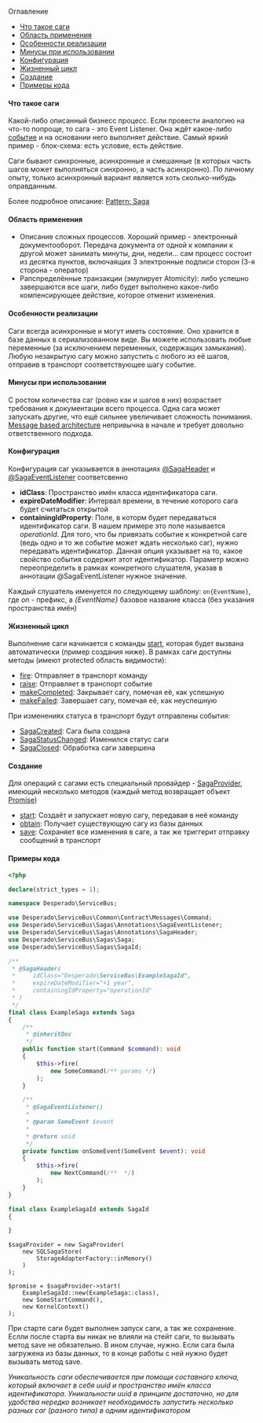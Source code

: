Оглавление
* [Что такое саги](https://github.com/mmasiukevich/service-bus/blob/master/doc/sagas.md#%D0%A7%D1%82%D0%BE-%D1%82%D0%B0%D0%BA%D0%BE%D0%B5-%D1%81%D0%B0%D0%B3%D0%B8)
* [Область применения](https://github.com/mmasiukevich/service-bus/blob/master/doc/sagas.md#%D0%9E%D0%B1%D0%BB%D0%B0%D1%81%D1%82%D1%8C-%D0%BF%D1%80%D0%B8%D0%BC%D0%B5%D0%BD%D0%B5%D0%BD%D0%B8%D1%8F)
* [Особенности реализации](https://github.com/mmasiukevich/service-bus/blob/master/doc/sagas.md#%D0%9E%D1%81%D0%BE%D0%B1%D0%B5%D0%BD%D0%BD%D0%BE%D1%81%D1%82%D0%B8-%D1%80%D0%B5%D0%B0%D0%BB%D0%B8%D0%B7%D0%B0%D1%86%D0%B8%D0%B8)
* [Минусы при использовании](https://github.com/mmasiukevich/service-bus/blob/master/doc/sagas.md#%D0%9C%D0%B8%D0%BD%D1%83%D1%81%D1%8B-%D0%BF%D1%80%D0%B8-%D0%B8%D1%81%D0%BF%D0%BE%D0%BB%D1%8C%D0%B7%D0%BE%D0%B2%D0%B0%D0%BD%D0%B8%D0%B8)
* [Конфигурация](https://github.com/mmasiukevich/service-bus/blob/master/doc/sagas.md#%D0%9A%D0%BE%D0%BD%D1%84%D0%B8%D0%B3%D1%83%D1%80%D0%B0%D1%86%D0%B8%D1%8F)
* [Жизненный цикл](https://github.com/mmasiukevich/service-bus/blob/master/doc/sagas.md#%D0%96%D0%B8%D0%B7%D0%BD%D0%B5%D0%BD%D0%BD%D1%8B%D0%B9-%D1%86%D0%B8%D0%BA%D0%BB)
* [Создание](https://github.com/mmasiukevich/service-bus/blob/master/doc/sagas.md#%D0%A1%D0%BE%D0%B7%D0%B4%D0%B0%D0%BD%D0%B8%D0%B5)
* [Примеры кода](https://github.com/mmasiukevich/service-bus/blob/master/doc/sagas.md#%D0%9F%D1%80%D0%B8%D0%BC%D0%B5%D1%80)

#### Что такое саги
Какой-либо описанный бизнесс процесс. Если провести аналогию на что-то попроще, то сага - это Event Listener. Она ждёт какое-либо [событие](https://github.com/mmasiukevich/service-bus/blob/master/doc/messages.md#%D0%A1%D0%BE%D0%B1%D1%8B%D1%82%D0%B8%D1%8F-event) и на основании него выполняет действие.
Самый яркий пример - блок-схема: есть условие, есть действие. 

Саги бывают синхронные, асинхронные и смешанные (в которых часть шагов может выполняться синхронно, а часть асинхронно). По личному опыту, только асинхронный вариант является хоть сколько-нибудь оправданным.

Более подробное описание: [Pattern: Saga](https://microservices.io/patterns/data/saga.html)
#### Область применения
* Описание сложных процессов. Хороший пример - электронный документооборот. Передача документа от одной к компании к другой может занимать минуты, дни, недели... сам процесс состоит из десятка пунктов, включаящих 3 электронные подписи сторон (3-я сторона - оператор)
* Рапспределённые транзакции (эмулирует Atomicity): либо успешно завершаются все шаги, либо будет выполнено какое-либо компенсирующее действие, которое отменит изменения.

#### Особенности реализации
Саги всегда асинхронные и могут иметь состояние. Оно хранится в базе данных в сериализованном виде. Вы можете использовать любые переменные (за исключением переменных, содержащих замыкания).
Любую незакрытую сагу можно запустить с любого из её шагов, отправив в транспорт соответствующее шагу событие.

#### Минусы при использовании
С ростом количества саг (ровно как и шагов в них) возрастает требования к документации всего процесса. Одна сага может запускать другие, что ещё сильнее увеличивает сложность понимания.
[Message based architecture](https://www.enterpriseintegrationpatterns.com/patterns/messaging/Messaging.html) непривычна в начале и требует довольно ответственного подхода.


#### Конфигурация
Конфигурация саг указывается в аннотациях [@SagaHeader](https://github.com/mmasiukevich/service-bus/blob/master/src/Sagas/Annotations/SagaHeader.php) и [@SagaEventListener](https://github.com/mmasiukevich/service-bus/blob/master/src/Sagas/Annotations/SagaEventListener.php) соответсвенно
 - **idClass**: Пространство имён класса идентификатора саги.
 - **expireDateModifier**: Интервал времени, в течение которого сага будет считаться открытой
 - **containingIdProperty**: Поле, в которм будет передаваться идентификатор саги. В нашем примере это поле называется *operationId*. Для того, что бы привязать событие к конкретной саге (ведь одно и то же событие может ждать несколько саг),  нужно передавать идентификатор. Данная опция указывает на то, какое свойство события содержит этот идентификатор. Параметр можно переопределить в рамках конкретного слушателя, указав в аннотации @SagaEventListener нужное значение.
 
Каждый слушатель именуется по следующему шаблону: ```on{EventName}```, где *on* - префикс, а *{EventName}* базовое название класса (без указания пространства имён)

#### Жизненный цикл
Выполнение саги начинается с команды [start](https://github.com/mmasiukevich/service-bus/blob/master/src/Sagas/Saga.php#L133), которая будет вызвана автоматически (пример создания ниже). В рамках саги доступны методы (имеют protected область видимости):
- [fire](https://github.com/mmasiukevich/service-bus/blob/master/src/Sagas/Saga.php#L191): Отправляет в транспорт команду
- [raise](https://github.com/mmasiukevich/service-bus/blob/master/src/Sagas/Saga.php#L174): Отправляет в транспорт событие
- [makeCompleted](https://github.com/mmasiukevich/service-bus/blob/master/src/Sagas/Saga.php#L209): Закрывает сагу, помечая её, как успешную
- [makeFailed](https://github.com/mmasiukevich/service-bus/blob/master/src/Sagas/Saga.php#L228): Завершает сагу, помечая её, как неуспешную

При изменениях статуса в транспорт будут отправлены события:
- [SagaCreated](https://github.com/mmasiukevich/service-bus/blob/master/src/Sagas/Contract/SagaCreated.php): Сага была создана
- [SagaStatusChanged](https://github.com/mmasiukevich/service-bus/blob/master/src/Sagas/Contract/SagaStatusChanged.php): Изменился статус саги
- [SagaClosed](https://github.com/mmasiukevich/service-bus/blob/master/src/Sagas/Contract/SagaClosed.php): Обработка саги завершена

#### Создание
Для операций с сагами есть специальный провайдер - [SagaProvider](https://github.com/mmasiukevich/service-bus/blob/master/src/SagaProvider.php), имеющий несколько методов (каждый метод возвращает объект [Promise](https://github.com/amphp/amp/blob/master/lib/Promise.php))
- [start](https://github.com/mmasiukevich/service-bus/blob/master/src/SagaProvider.php#L78): Создаёт и запускает новую сагу, передавая в неё команду 
- [obtain](https://github.com/mmasiukevich/service-bus/blob/master/src/SagaProvider.php#L126): Получает существующую сагу из базы данных
- [save](https://github.com/mmasiukevich/service-bus/blob/master/src/SagaProvider.php#L161): Сохраняет все изменения в саге, а так же триггерит отправку сообщений в транспорт

#### Примеры кода

```php
<?php

declare(strict_types = 1);

namespace Desperado\ServiceBus;

use Desperado\ServiceBus\Common\Contract\Messages\Command;
use Desperado\ServiceBus\Sagas\Annotations\SagaEventListener;
use Desperado\ServiceBus\Sagas\Annotations\SagaHeader;
use Desperado\ServiceBus\Sagas\Saga;
use Desperado\ServiceBus\Sagas\SagaId;

/**
 * @SagaHeader(
 *     idClass="Desperado\ServiceBus\ExampleSagaId",
 *     expireDateModifier="+1 year",
 *     containingIdProperty="operationId"
 * )
 */
final class ExampleSaga extends Saga
{
    /**
     * @inheritDoc
     */
    public function start(Command $command): void
    {
        $this->fire(
            new SomeCommand(/** params */)
        );
    }

    /**
     * @SagaEventListener()
     *
     * @param SomeEvent $event
     *
     * @return void
     */
    private function onSomeEvent(SomeEvent $event): void
    {
        $this->fire(
            new NextCommand(/**  */)
        );
    }
}

final class ExampleSagaId extends SagaId
{

}
```

```
$sagaProvider = new SagaProvider(
    new SQLSagaStore(
        StorageAdapterFactory::inMemory()
    )
);

$promise = $sagaProvider->start(
    ExampleSagaId::new(ExampleSaga::class),
    new SomeStartCommand(),
    new KernelContext() 
);
```
При старте саги будет выполнен запуск саги, а так же сохранение. Еслли после старта вы никак не влияли на стейт саги, то вызывать метод save не обязательно. В ином случае, нужно. Если сага была загружена из базы данных, то в конце работы с ней нужно будет вызывать метод save.

*Уникальность саги обеспечивается при помощи составного ключа, который включает в себя uuid и пространство имён класса идентификатора. Уникальности uuid в принципе достаточно, но для удобства нередко возникает необходимость запустить несколько разных саг (разного типа) в одним идентификатором*
